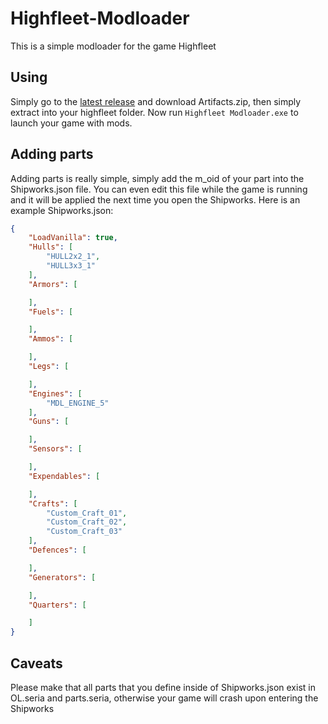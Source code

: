 # Highfleet-Modloader
This is a simple modloader for the game Highfleet

## Using
Simply go to the [latest release](https://github.com/logdot/Highfleet-Modloader/releases/latest)
and download Artifacts.zip, then simply extract into your highfleet folder. Now
run `Highfleet Modloader.exe` to launch your game with mods.

## Adding parts
Adding parts is really simple, simply add the m_oid of your part into the
Shipworks.json file. You can even edit this file while the game is running and
it will be applied the next time you open the Shipworks.
Here is an example Shipworks.json:

```json
{
	"LoadVanilla": true,
	"Hulls": [
		"HULL2x2_1",
		"HULL3x3_1"	
	],
	"Armors": [

	],
	"Fuels": [

	],
	"Ammos": [

	],
	"Legs": [

	],
	"Engines": [
		"MDL_ENGINE_5"
	],
	"Guns": [

	],
	"Sensors": [

	],
	"Expendables": [

	],
	"Crafts": [
		"Custom_Craft_01",
		"Custom_Craft_02",
		"Custom_Craft_03"
	],
	"Defences": [

	],
	"Generators": [

	],
	"Quarters": [

	]
}
```

## Caveats
Please make that all parts that you define inside of Shipworks.json exist in
OL.seria and parts.seria, otherwise your game will crash upon entering the
Shipworks
